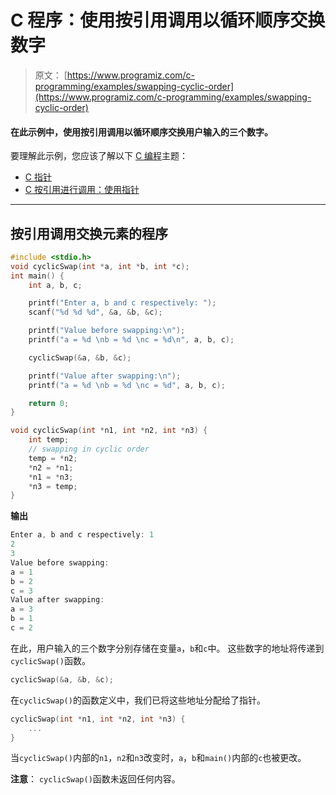 # C 程序：使用按引用调用以循环顺序交换数字

> 原文： [https://www.programiz.com/c-programming/examples/swapping-cyclic-order](https://www.programiz.com/c-programming/examples/swapping-cyclic-order)

#### 在此示例中，使用按引用调用以循环顺序交换用户输入的三个数字。

要理解此示例，您应该了解以下 [C 编程](/c-programming "C tutorial")主题：

*   [C 指针](/c-programming/c-pointers)
*   [C 按引用进行调用：使用指针](/c-programming/c-pointer-functions)

* * *

## 按引用调用交换元素的程序

```c
#include <stdio.h>
void cyclicSwap(int *a, int *b, int *c);
int main() {
    int a, b, c;

    printf("Enter a, b and c respectively: ");
    scanf("%d %d %d", &a, &b, &c);

    printf("Value before swapping:\n");
    printf("a = %d \nb = %d \nc = %d\n", a, b, c);

    cyclicSwap(&a, &b, &c);

    printf("Value after swapping:\n");
    printf("a = %d \nb = %d \nc = %d", a, b, c);

    return 0;
}

void cyclicSwap(int *n1, int *n2, int *n3) {
    int temp;
    // swapping in cyclic order
    temp = *n2;
    *n2 = *n1;
    *n1 = *n3;
    *n3 = temp;
} 
```

**输出**

```c
Enter a, b and c respectively: 1
2
3
Value before swapping:
a = 1 
b = 2 
c = 3
Value after swapping:
a = 3 
b = 1 
c = 2 
```

在此，用户输入的三个数字分别存储在变量`a`，`b`和`c`中。 这些数字的地址将传递到`cyclicSwap()`函数。

```c
cyclicSwap(&a, &b, &c); 
```

在`cyclicSwap()`的函数定义中，我们已将这些地址分配给了指针。

```c
cyclicSwap(int *n1, int *n2, int *n3) {
    ...
} 
```

当`cyclicSwap()`内部的`n1`，`n2`和`n3`改变时，`a`，`b`和`main()`内部的`c`也被更改。

**注意**： `cyclicSwap()`函数未返回任何内容。